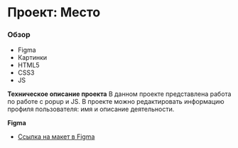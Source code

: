 # Проект: Место

### Обзор

* Figma
* Картинки
* HTML5
* CSS3
* JS

**Техническое описание проекта**
В данном проекте представлена работа по работе с popup и JS. В проекте можно редактировать информацию профиля пользователя: имя и описание деятельности.

**Figma**

* [Ссылка на макет в Figma](https://www.figma.com/file/2cn9N9jSkmxD84oJik7xL7/JavaScript.-Sprint-4?node-id=0%3A1)